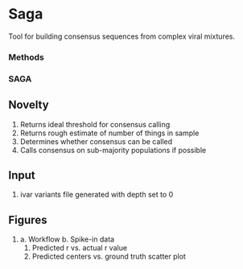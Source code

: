 # Saga

Tool for building consensus sequences from complex viral mixtures.

### Methods

### SAGA



## Novelty
1. Returns ideal threshold for consensus calling
2. Returns rough estimate of number of things in sample
3. Determines whether consensus can be called
4. Calls consensus on sub-majority populations if possible

## Input
1. ivar variants file generated with depth set to 0

## Figures
1. a. Workflow
   b. Spike-in data
     1. Predicted r vs. actual r value
     2. Predicted centers vs. ground truth scatter plot

